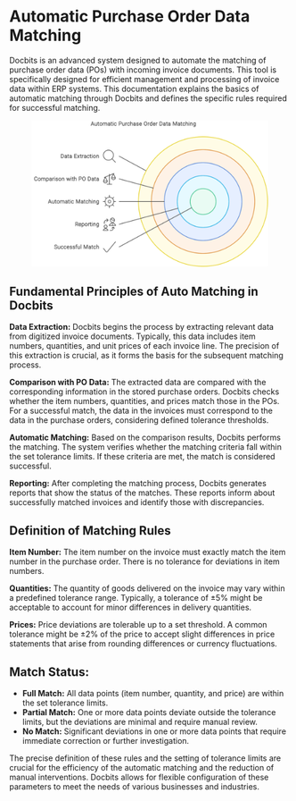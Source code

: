# Automatic Purchase Order Data Matching

Docbits is an advanced system designed to automate the matching of purchase order data (POs) with incoming invoice documents. This tool is specifically designed for efficient management and processing of invoice data within ERP systems. This documentation explains the basics of automatic matching through Docbits and defines the specific rules required for successful matching.

<figure><img src="../../.gitbook/assets/Automatic Purchase Order Data Matching.svg" alt=""><figcaption></figcaption></figure>

## **Fundamental Principles of Auto Matching in Docbits**

**Data Extraction:** Docbits begins the process by extracting relevant data from digitized invoice documents. Typically, this data includes item numbers, quantities, and unit prices of each invoice line. The precision of this extraction is crucial, as it forms the basis for the subsequent matching process.

**Comparison with PO Data:** The extracted data are compared with the corresponding information in the stored purchase orders. Docbits checks whether the item numbers, quantities, and prices match those in the POs. For a successful match, the data in the invoices must correspond to the data in the purchase orders, considering defined tolerance thresholds.

**Automatic Matching:** Based on the comparison results, Docbits performs the matching. The system verifies whether the matching criteria fall within the set tolerance limits. If these criteria are met, the match is considered successful.

**Reporting:** After completing the matching process, Docbits generates reports that show the status of the matches. These reports inform about successfully matched invoices and identify those with discrepancies.

## **Definition of Matching Rules**

**Item Number:** The item number on the invoice must exactly match the item number in the purchase order. There is no tolerance for deviations in item numbers.

**Quantities:** The quantity of goods delivered on the invoice may vary within a predefined tolerance range. Typically, a tolerance of ±5% might be acceptable to account for minor differences in delivery quantities.

**Prices:** Price deviations are tolerable up to a set threshold. A common tolerance might be ±2% of the price to accept slight differences in price statements that arise from rounding differences or currency fluctuations.

## **Match Status:**

* **Full Match:** All data points (item number, quantity, and price) are within the set tolerance limits.
* **Partial Match:** One or more data points deviate outside the tolerance limits, but the deviations are minimal and require manual review.
* **No Match:** Significant deviations in one or more data points that require immediate correction or further investigation.

The precise definition of these rules and the setting of tolerance limits are crucial for the efficiency of the automatic matching and the reduction of manual interventions. Docbits allows for flexible configuration of these parameters to meet the needs of various businesses and industries.
